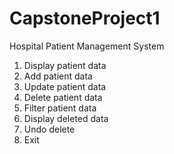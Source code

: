 # CapstoneProject1
Hospital Patient Management System  
1. Display patient data 
2. Add patient data
3. Update patient data
4. Delete patient data
5. Filter patient data 
6. Display deleted data
7. Undo delete
8. Exit
